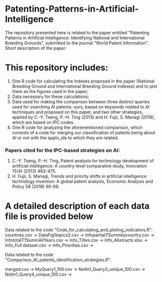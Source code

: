 # Patenting-Patterns-in-Artificial-Intelligence

The repository presented here is related to the paper entitled "Patenting Patterns in Artificial Intelligence: 
Identifying National and International Breeding Grounds", submitted to the journal "World Patent Information". Short description of the paper:

# This repository includes:
1. One R code for calculating the indexes proposed in the paper (National Breeding Ground and International Breeding Ground indexes) and to plot them as the figures used in the paper;
2. Data necessary for these calculations;
3. Data used for making the comparison between three distinct queries used for searching AI patents: ours, based on keywords related to AI techniques and proposed on this paper,  and two other strategies, applied by C.-Y. Tseng, P.-H. Ting (2013) and H. Fujii, S. Managi (2018), which are based on IPC codes.
4. One R code for analyzing the aforementioned comparison, which consists of a code for merging our classification of patents being about AI or not with the appln_ids to which they are related.

### Papers cited for the IPC-based strategies on AI: 
1. C.-Y. Tseng, P.-H. Ting, Patent analysis for technology development of artificial intelligence: A country-level comparative study, Innovation 15(4) (2013) 463-475.
2. H. Fujii, S. Managi, Trends and priority shifts in artificial intelligence technology invention: A global patent analysis, Economic Analysis and Policy 58 (2018) 60-69.

# A detailed description of each data file is provided below

Data related to the code "Code_for_calculating_and_ploting_indicators.R":
countries.csv →
DataFig1topics2.csv →
InfopartialTSummbycountry.csv →
InfototalT1SummAllYears.csv →
Info_Titles.csv →
Info_Abstracts.xlsx →
Info_Full dataset.csv →
Info_Priorities.csv →

Data related to the code "Comparison_AI_patents_identification_strategies.R":

merged.csv → 
MyQuery1_100.csv → 
NotIn1_Query3_unique_100.csv →
NotIn1_Query4_unique_100.csv → 

